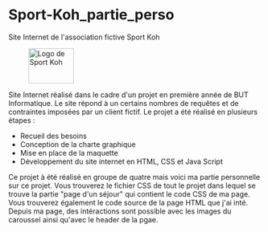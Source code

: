 # Sport-Koh_partie_perso
Site Internet de l'association fictive Sport Koh

<div>
  <figure>
    <img alt="Logo de Sport Koh" src="https://user-images.githubusercontent.com/123574037/214614769-fcd83c84-e5bc-4a69-b644-878e0809d041.png" width="90" height="70">
   </figure>
</div>

Site Internet réalisé dans le cadre d'un projet en première année de BUT Informatique. Le site répond à un certains nombres de requêtes et de contraintes
imposées par un client fictif.
Le projet a été réalisé en plusieurs étapes :
<ul>
  <li> Recueil des besoins </li>
  <li> Conception de la charte graphique </li>
  <li> Mise en place de la maquette </li>
  <li> Développement du site internet en HTML, CSS et Java Script </li>
</ul>

Ce projet à été réalisé en groupe de quatre mais voici ma partie personnelle sur ce projet.
Vous trouverez le fichier CSS de tout le projet dans lequel se trouve la partie     "page d'un séjour" qui contient le code CSS de ma page.
Vous trouverez également le code source de la page HTML que j'ai inté. Depuis ma page, des intéractions sont possible avec les images du caroussel ainsi qu'avec le header de la pgae.
